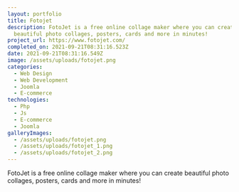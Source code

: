 ```yaml
---
layout: portfolio
title: Fotojet
description: FotoJet is a free online collage maker where you can create
  beautiful photo collages, posters, cards and more in minutes!
project_url: https://www.fotojet.com/
completed_on: 2021-09-21T08:31:16.523Z
date: 2021-09-21T08:31:16.549Z
image: /assets/uploads/fotojet.png
categories:
  - Web Design
  - Web Development
  - Joomla
  - E-commerce
technologies:
  - Php
  - Js
  - E-commerce
  - Joomla
galleryImages:
  - /assets/uploads/fotojet.png
  - /assets/uploads/fotojet_1.png
  - /assets/uploads/fotojet_2.png
---
```

FotoJet is a free online collage maker where you can create beautiful photo collages, posters, cards and more in minutes!
